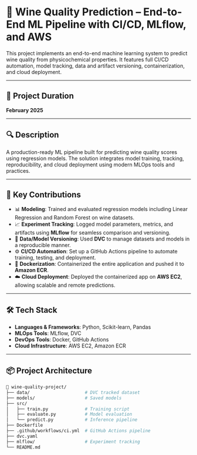 # 🍷 Wine Quality Prediction – End-to-End ML Pipeline with CI/CD, MLflow, and AWS

This project implements an end-to-end machine learning system to predict wine quality from physicochemical properties. It features full CI/CD automation, model tracking, data and artifact versioning, containerization, and cloud deployment.

---

## 📅 Project Duration
**February 2025**

---

## 🔍 Description

A production-ready ML pipeline built for predicting wine quality scores using regression models. The solution integrates model training, tracking, reproducibility, and cloud deployment using modern MLOps tools and practices.

---

## 🔧 Key Contributions

- 📊 **Modeling**: Trained and evaluated regression models including Linear Regression and Random Forest on wine datasets.
- 📈 **Experiment Tracking**: Logged model parameters, metrics, and artifacts using **MLflow** for seamless comparison and versioning.
- 🧱 **Data/Model Versioning**: Used **DVC** to manage datasets and models in a reproducible manner.
- ⚙️ **CI/CD Automation**: Set up a GitHub Actions pipeline to automate training, testing, and deployment.
- 🐳 **Dockerization**: Containerized the entire application and pushed it to **Amazon ECR**.
- ☁️ **Cloud Deployment**: Deployed the containerized app on **AWS EC2**, allowing scalable and remote predictions.

---

## 🛠 Tech Stack

- **Languages & Frameworks**: Python, Scikit-learn, Pandas
- **MLOps Tools**: MLflow, DVC
- **DevOps Tools**: Docker, GitHub Actions
- **Cloud Infrastructure**: AWS EC2, Amazon ECR

---

## 📦 Project Architecture

```bash
📂 wine-quality-project/
├── data/                     # DVC tracked dataset
├── models/                   # Saved models
├── src/
│   ├── train.py              # Training script
│   ├── evaluate.py           # Model evaluation
│   └── predict.py            # Inference pipeline
├── Dockerfile
├── .github/workflows/ci.yml  # GitHub Actions pipeline
├── dvc.yaml
├── mlflow/                   # Experiment tracking
└── README.md

